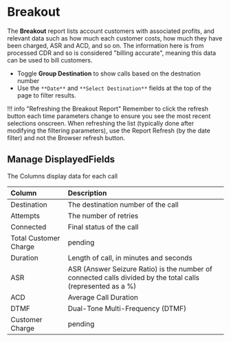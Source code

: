 # Breakout
The **Breakout** report lists account customers with associated profits, and relevant data such as how much each customer costs, how much they have been charged, ASR and ACD, and so on. The information here is from processed CDR and so is considered "billing accurate", meaning this data can be used to bill customers. 

+ Toggle **Group Destination** to show calls based on the destnation number
+ Use the `**Date**` and `**Select Destination**` fields at the top of the page to filter results. 

!!! info "Refreshing the Breakout Report"
    Remember to click the refresh button each time parameters change to ensure you see the most recent selections onscreen. When refreshing the list (typically done after modifying the filtering parameters), use the Report Refresh (by the date filter) and not the Browser refresh button. 


## Manage DisplayedFields
The Columns display data for each call

|Column|Description |
|:------------|:-------------------------------------------------|
|Destination|The destination number of the call|
|Attempts|The number of retries|
|Connected|Final status of the call|
|Total Customer Charge|pending|
|Duration|Length of call, in minutes and seconds|
|ASR|ASR (Answer Seizure Ratio) is the number of connected calls divided by the total calls (represented as a %)|
|ACD|Average Call Duration|
|DTMF|Dual-Tone Multi-Frequency (DTMF)|
|Customer Charge|pending|




